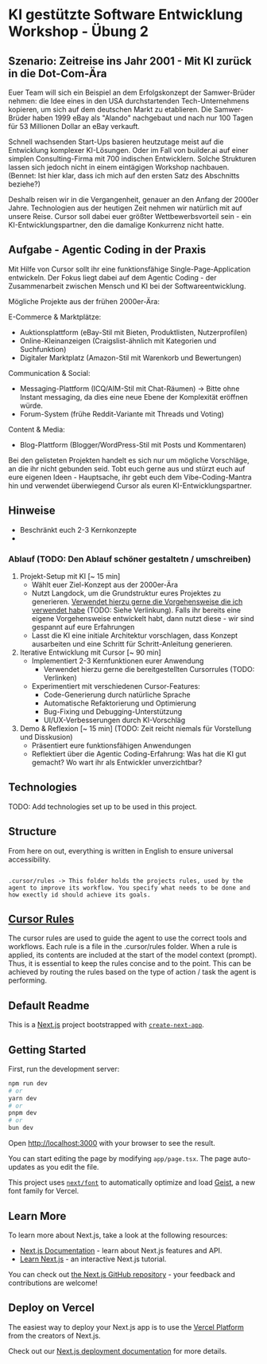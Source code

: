 
# KI gestützte Software Entwicklung Workshop - Übung 2 


## Szenario: Zeitreise ins Jahr 2001 - Mit KI zurück in die Dot-Com-Ära

Euer Team will sich ein Beispiel an dem Erfolgskonzept der Samwer-Brüder nehmen: die Idee eines in den USA durchstartenden Tech-Unternehmens kopieren, um sich auf dem deutschen Markt zu etablieren. Die Samwer-Brüder haben 1999 eBay als "Alando" nachgebaut und nach nur 100 Tagen für 53 Millionen Dollar an eBay verkauft.

Schnell wachsenden Start-Ups basieren heutzutage meist auf die Entwicklung komplexer KI-Lösungen. Oder im Fall von builder.ai auf einer simplen Consulting-Firma mit 700 indischen Entwicklern. Solche Strukturen lassen sich jedoch nicht in einem eintägigen Workshop nachbauen. (Bennet: Ist hier klar, dass ich mich auf den ersten Satz des Abschnitts beziehe?)

Deshalb reisen wir in die Vergangenheit, genauer an den Anfang der 2000er Jahre. Technologien aus der heutigen Zeit nehmen wir natürlich mit auf unsere Reise. Cursor soll dabei euer größter Wettbewerbsvorteil sein - ein KI-Entwicklungspartner, den die damalige Konkurrenz nicht hatte.

## Aufgabe - Agentic Coding in der Praxis

Mit Hilfe von Cursor sollt ihr eine funktionsfähige Single-Page-Application entwickeln. Der Fokus liegt dabei auf dem Agentic Coding - der Zusammenarbeit zwischen Mensch und KI bei der Softwareentwicklung.

Mögliche Projekte aus der frühen 2000er-Ära:

E-Commerce & Marktplätze:
- Auktionsplattform (eBay-Stil mit Bieten, Produktlisten, Nutzerprofilen)
- Online-Kleinanzeigen (Craigslist-ähnlich mit Kategorien und Suchfunktion)
- Digitaler Marktplatz (Amazon-Stil mit Warenkorb und Bewertungen)

Communication & Social:
- Messaging-Plattform (ICQ/AIM-Stil mit Chat-Räumen) -> Bitte ohne Instant messaging, da dies eine neue Ebene der Komplexität eröffnen würde.
- Forum-System (frühe Reddit-Variante mit Threads und Voting)

Content & Media:
- Blog-Plattform (Blogger/WordPress-Stil mit Posts und Kommentaren)

Bei den gelisteten Projekten handelt es sich nur um mögliche Vorschläge, an die ihr nicht gebunden seid. Tobt euch gerne aus und stürzt euch auf eure eigenen Ideen - Hauptsache, ihr gebt euch dem Vibe-Coding-Mantra hin und verwendet überwiegend Cursor als euren KI-Entwicklungspartner.

## Hinweise

- Beschränkt euch 2-3 Kernkonzepte
- 

### Ablauf (TODO: Den Ablauf schöner gestaltetn / umschreiben)

1. Projekt-Setup mit KI [~ 15 min]
    - Wählt euer Ziel-Konzept aus der 2000er-Ära
    - Nutzt Langdock, um die Grundstruktur eures Projektes zu generieren. [Verwendet hierzu gerne die Vorgehensweise die ich verwendet habe](/docs/workflow.md#projekt-setup-mit-langdock) (TODO: Siehe Verlinkung). Falls ihr bereits eine eigene Vorgehensweise entwickelt habt, dann nutzt diese - wir sind gespannt auf eure Erfahrungen
    - Lasst die KI eine initiale Architektur vorschlagen, dass Konzept ausarbeiten und eine Schritt für Schritt-Anleitung generieren.
2. Iterative Entwicklung mit Cursor [~ 90 min]
    - Implementiert 2-3 Kernfunktionen eurer Anwendung
        - Verwendet hierzu gerne die bereitgestellten Cursorrules (TODO: Verlinken)
    - Experimentiert mit verschiedenen Cursor-Features:
        - Code-Generierung durch natürliche Sprache
        - Automatische Refaktorierung und Optimierung
        - Bug-Fixing und Debugging-Unterstützung
        - UI/UX-Verbesserungen durch KI-Vorschläg
3. Demo & Reflexion [~ 15 min] (TODO: Zeit reicht niemals für Vorstellung und Disskusion)
    - Präsentiert eure funktionsfähigen Anwendungen 
    - Reflektiert über die Agentic Coding-Erfahrung: Was hat die KI gut gemacht? Wo wart ihr als Entwickler unverzichtbar?


## Technologies

TODO: Add technologies set up to be used in this project.

## Structure
From here on out, everything is written in English to ensure universal accessibility.


```

.cursor/rules -> This folder holds the projects rules, used by the agent to improve its workflow. You specify what needs to be done and how exectly id should achieve its goals.

```

## [Cursor Rules](https://docs.cursor.com/context/rules)

The cursor rules are used to guide the agent to use the correct tools and workflows. Each rule is a file in the .cursor/rules folder. When a rule is applied, its contents are included at the start of the model context (prompt). 
Thus, it is essential to keep the rules concise and to the point. This can be achieved by routing the rules based on the type of action / task the agent is performing. 




## Default Readme

This is a [Next.js](https://nextjs.org) project bootstrapped with [`create-next-app`](https://nextjs.org/docs/app/api-reference/cli/create-next-app).

## Getting Started

First, run the development server:

```bash
npm run dev
# or
yarn dev
# or
pnpm dev
# or
bun dev
```

Open [http://localhost:3000](http://localhost:3000) with your browser to see the result.

You can start editing the page by modifying `app/page.tsx`. The page auto-updates as you edit the file.

This project uses [`next/font`](https://nextjs.org/docs/app/building-your-application/optimizing/fonts) to automatically optimize and load [Geist](https://vercel.com/font), a new font family for Vercel.

## Learn More

To learn more about Next.js, take a look at the following resources:

- [Next.js Documentation](https://nextjs.org/docs) - learn about Next.js features and API.
- [Learn Next.js](https://nextjs.org/learn) - an interactive Next.js tutorial.

You can check out [the Next.js GitHub repository](https://github.com/vercel/next.js) - your feedback and contributions are welcome!

## Deploy on Vercel

The easiest way to deploy your Next.js app is to use the [Vercel Platform](https://vercel.com/new?utm_medium=default-template&filter=next.js&utm_source=create-next-app&utm_campaign=create-next-app-readme) from the creators of Next.js.

Check out our [Next.js deployment documentation](https://nextjs.org/docs/app/building-your-application/deploying) for more details.
